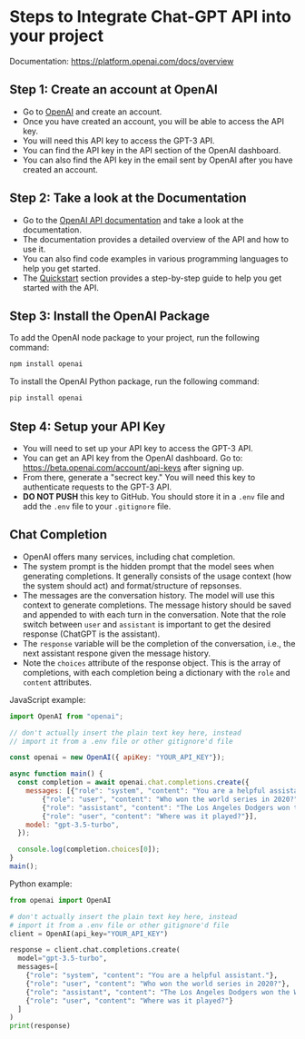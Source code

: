 # Steps to Integrate Chat-GPT API into your project

Documentation: https://platform.openai.com/docs/overview




## Step 1: Create an account at OpenAI

- Go to [OpenAI](https://beta.openai.com/signup/) and create an account.
- Once you have created an account, you will be able to access the API key.
- You will need this API key to access the GPT-3 API.
- You can find the API key in the API section of the OpenAI dashboard.
- You can also find the API key in the email sent by OpenAI after you have created an account.

## Step 2: Take a look at the Documentation

- Go to the [OpenAI API documentation](https://platform.openai.com/docs/overview) and take a look at the documentation.
- The documentation provides a detailed overview of the API and how to use it.
- You can also find code examples in various programming languages to help you get started.
- The [Quickstart](https://platform.openai.com/docs/quickstart) section provides a step-by-step guide to help you get started with the API.

## Step 3: Install the OpenAI Package
To add the OpenAI node package to your project, run the following command:
```bash
npm install openai
```

To install the OpenAI Python package, run the following command:
```bash
pip install openai
```

## Step 4: Setup your API Key
- You will need to set up your API key to access the GPT-3 API.
- You can get an API key from the OpenAI dashboard. Go to: https://beta.openai.com/account/api-keys after signing up.
- From there, generate a "secrect key." You will need this key to authenticate requests to the GPT-3 API.
- **DO NOT PUSH** this key to GitHub. You should store it in a `.env` file and add the `.env` file to your `.gitignore` file.

  

## Chat Completion
- OpenAI offers many services, including chat completion.
- The system prompt is the hidden prompt that the model sees when generating completions. It generally consists of the usage context (how the system should act) and format/structure of repsonses.
- The messages are the conversation history. The model will use this context to generate completions. The message history should be saved and appended to with each turn in the conversation. Note that the role switch between `user` and `assistant` is important to get the desired response (ChatGPT is the assistant).
- The `response` variable will be the completion of the conversation, i.e., the next assistant respone given the message history.
- Note the `choices` attribute of the response object. This is the array of completions, with each completion being a dictionary with the `role` and `content` attributes.

JavaScript example:
```javascript
import OpenAI from "openai";

// don't actually insert the plain text key here, instead
// import it from a .env file or other gitignore'd file

const openai = new OpenAI({ apiKey: "YOUR_API_KEY"});

async function main() {
  const completion = await openai.chat.completions.create({
    messages: [{"role": "system", "content": "You are a helpful assistant."},
        {"role": "user", "content": "Who won the world series in 2020?"},
        {"role": "assistant", "content": "The Los Angeles Dodgers won the World Series in 2020."},
        {"role": "user", "content": "Where was it played?"}],
    model: "gpt-3.5-turbo",
  });

  console.log(completion.choices[0]);
}
main();
```
Python example:
```python
from openai import OpenAI

# don't actually insert the plain text key here, instead 
# import it from a .env file or other gitignore'd file
client = OpenAI(api_key="YOUR_API_KEY")

response = client.chat.completions.create(
  model="gpt-3.5-turbo",
  messages=[
    {"role": "system", "content": "You are a helpful assistant."},
    {"role": "user", "content": "Who won the world series in 2020?"},
    {"role": "assistant", "content": "The Los Angeles Dodgers won the World Series in 2020."},
    {"role": "user", "content": "Where was it played?"}
  ]
)
print(response)
```